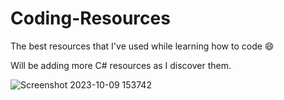 # Coding-Resources
The best resources that I've used while learning how to code 😄

Will be adding more C# resources as I discover them.

![Screenshot 2023-10-09 153742](https://github.com/elliezub/Free-Coding-Resources/assets/112726692/b01f1973-e4b5-4fca-93fa-3ff1e9776e07)
